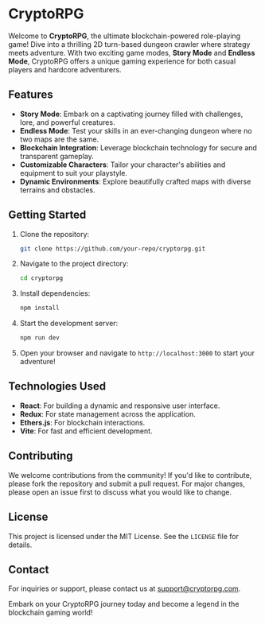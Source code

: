 # CryptoRPG

Welcome to **CryptoRPG**, the ultimate blockchain-powered role-playing game! Dive into a thrilling 2D turn-based dungeon crawler where strategy meets adventure. With two exciting game modes, **Story Mode** and **Endless Mode**, CryptoRPG offers a unique gaming experience for both casual players and hardcore adventurers.

## Features

- **Story Mode**: Embark on a captivating journey filled with challenges, lore, and powerful creatures.
- **Endless Mode**: Test your skills in an ever-changing dungeon where no two maps are the same.
- **Blockchain Integration**: Leverage blockchain technology for secure and transparent gameplay.
- **Customizable Characters**: Tailor your character's abilities and equipment to suit your playstyle.
- **Dynamic Environments**: Explore beautifully crafted maps with diverse terrains and obstacles.

## Getting Started

1. Clone the repository:
   ```bash
   git clone https://github.com/your-repo/cryptorpg.git
   ```
2. Navigate to the project directory:
   ```bash
   cd cryptorpg
   ```
3. Install dependencies:
   ```bash
   npm install
   ```
4. Start the development server:
   ```bash
   npm run dev
   ```
5. Open your browser and navigate to `http://localhost:3000` to start your adventure!

## Technologies Used

- **React**: For building a dynamic and responsive user interface.
- **Redux**: For state management across the application.
- **Ethers.js**: For blockchain interactions.
- **Vite**: For fast and efficient development.

## Contributing

We welcome contributions from the community! If you'd like to contribute, please fork the repository and submit a pull request. For major changes, please open an issue first to discuss what you would like to change.

## License

This project is licensed under the MIT License. See the `LICENSE` file for details.

## Contact

For inquiries or support, please contact us at [support@cryptorpg.com](mailto:support@cryptorpg.com).

Embark on your CryptoRPG journey today and become a legend in the blockchain gaming world!
